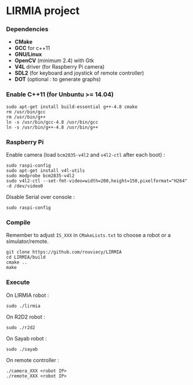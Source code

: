 # LIRMIA project

### Dependencies
+    **CMake**
+    **GCC** for c++11
+    **GNU/Linux**
+    **OpenCV** (minimum 2.4) with Gtk
+    **V4L** driver (for Raspberry Pi camera)
+    **SDL2** (for keyboard and joystick of remote controller)
+    **DOT** (optional : to generate graphs)

### Enable C++11 (for Unbuntu >= 14.04)

    sudo apt-get install build-essential g++-4.8 cmake
    rm /usr/bin/gcc
    rm /usr/bin/g++
    ln -s /usr/bin/gcc-4.8 /usr/bin/gcc
    ln -s /usr/bin/g++-4.8 /usr/bin/g++

### Raspberry Pi
Enable camera (load `bcm2835-v4l2` and `v4l2-ctl` after each boot) :

    sudo raspi-config
    sudo apt-get install v4l-utils
    sudo modprobe bcm2835-v4l2
    sudo v4l2-ctl --set-fmt-video=width=200,height=150,pixelformat="H264" -d /dev/video0

Disable Serial over console :

    sudo raspi-config

### Compile
Remember to adjust `IS_XXX` in `CMakeLists.txt` to choose a robot or a simulator/remote.

    git clone https://github.com/rouviecy/LIRMIA
    cd LIRMIA/build
    cmake ..
    make

### Execute
On LIRMIA robot :

    sudo ./lirmia

On R2D2 robot :

    sudo ./r2d2

On Sayab robot :

    sudo ./sayab

On remote controller :

    ./camera_XXX <robot IP>
    ./remote_XXX <robot IP>
